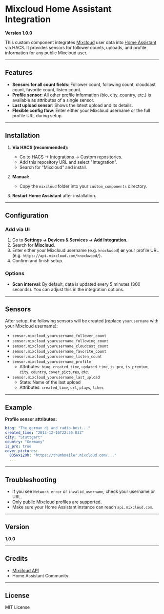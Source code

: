 # Mixcloud Home Assistant Integration

**Version 1.0.0**

This custom component integrates [Mixcloud](https://www.mixcloud.com/) user data into [Home Assistant](https://www.home-assistant.io/) via HACS. It provides sensors for follower counts, uploads, and profile information for any public Mixcloud user.

---

## Features

- **Sensors for all count fields**: Follower count, following count, cloudcast count, favorite count, listen count.
- **Profile sensor**: All other profile information (bio, city, country, etc.) is available as attributes of a single sensor.
- **Last upload sensor**: Shows the latest upload and its details.
- **Flexible config flow**: Enter either your Mixcloud username or the full profile URL during setup.

---

## Installation

1. **Via HACS (recommended):**
   - Go to HACS → Integrations → Custom repositories.
   - Add this repository URL and select "Integration".
   - Search for "Mixcloud" and install.

2. **Manual:**
   - Copy the `mixcloud` folder into your `custom_components` directory.

3. **Restart Home Assistant** after installation.

---

## Configuration

### Add via UI

1. Go to **Settings → Devices & Services → Add Integration**.
2. Search for **Mixcloud**.
3. Enter either your Mixcloud username (e.g. `knockwood`) **or** your profile URL (e.g. `https://api.mixcloud.com/knockwood/`).
4. Confirm and finish setup.

### Options

- **Scan interval**: By default, data is updated every 5 minutes (300 seconds). You can adjust this in the integration options.

---

## Sensors

After setup, the following sensors will be created (replace `yourusername` with your Mixcloud username):

- `sensor.mixcloud_yourusername_follower_count`
- `sensor.mixcloud_yourusername_following_count`
- `sensor.mixcloud_yourusername_cloudcast_count`
- `sensor.mixcloud_yourusername_favorite_count`
- `sensor.mixcloud_yourusername_listen_count`
- `sensor.mixcloud_yourusername_profile`  
  - Attributes: `biog`, `created_time`, `updated_time`, `is_pro`, `is_premium`, `city`, `country`, `cover_pictures`, etc.
- `sensor.mixcloud_yourusername_last_upload`  
  - State: Name of the last upload  
  - Attributes: `created_time`, `url`, `plays`, `likes`

---

## Example

**Profile sensor attributes:**
```yaml
biog: "The german dj and radio-host..."
created_time: "2013-12-16T22:55:03Z"
city: "Stuttgart"
country: "Germany"
is_pro: true
cover_pictures:
  835wx120h: "https://thumbnailer.mixcloud.com/..."
  ...
```

---

## Troubleshooting

- If you see `Network error` or `invalid_username`, check your username or URL.
- Only public Mixcloud profiles are supported.
- Make sure your Home Assistant instance can reach `api.mixcloud.com`.

---

## Version

**1.0.0**

---

## Credits

- [Mixcloud API](https://www.mixcloud.com/developers/)
- Home Assistant Community

---

## License

MIT License